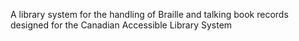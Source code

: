 A library system for the handling of Braille and talking book records designed for the Canadian Accessible Library System